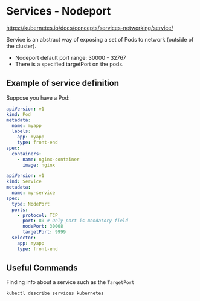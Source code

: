 # Services - Nodeport
https://kubernetes.io/docs/concepts/services-networking/service/

Service is an abstract way of exposing a set of Pods to network (outside of the cluster).

- Nodeport default port range: 30000 - 32767
- There is a specified targetPort on the pods.

## Example of service definition
Suppose you have a Pod:
```yaml
apiVersion: v1
kind: Pod
metadata:
  name: myapp
  labels:
    app: myapp
    type: front-end
spec:
  containers:
    - name: nginx-container
      image: nginx
```

```yaml
apiVersion: v1
kind: Service
metadata:
  name: my-service
spec:
  type: NodePort
  ports:
    - protocol: TCP
      port: 80 # Only port is mandatory field
      nodePort: 30008
      targetPort: 9999
  selector:
    app: myapp
    type: front-end
```

## Useful Commands
Finding info about a service such as the `TargetPort`
```
kubectl describe services kubernetes
```